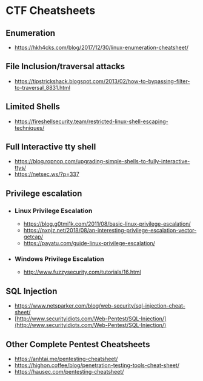 # CTF Cheatsheets

## Enumeration

- https://hkh4cks.com/blog/2017/12/30/linux-enumeration-cheatsheet/

## File Inclusion/traversal attacks

- https://tipstrickshack.blogspot.com/2013/02/how-to-bypassing-filter-to-traversal_8831.html

## Limited Shells

- https://fireshellsecurity.team/restricted-linux-shell-escaping-techniques/

## Full Interactive tty shell
- https://blog.ropnop.com/upgrading-simple-shells-to-fully-interactive-ttys/
- https://netsec.ws/?p=337

## Privilege escalation

  - ### Linux Privilege Escalation

    - https://blog.g0tmi1k.com/2011/08/basic-linux-privilege-escalation/
    - https://nxnjz.net/2018/08/an-interesting-privilege-escalation-vector-getcap/
    - https://payatu.com/guide-linux-privilege-escalation/
    
  - ### Windows Privilege Escalation

    - http://www.fuzzysecurity.com/tutorials/16.html

## SQL Injection

- https://www.netsparker.com/blog/web-security/sql-injection-cheat-sheet/
- [http://www.securityidiots.com/Web-Pentest/SQL-Injection/](http://www.securityidiots.com/Web-Pentest/SQL-Injection/)

## Other Complete Pentest Cheatsheets 

- https://anhtai.me/pentesting-cheatsheet/
- https://highon.coffee/blog/penetration-testing-tools-cheat-sheet/
- https://hausec.com/pentesting-cheatsheet/
